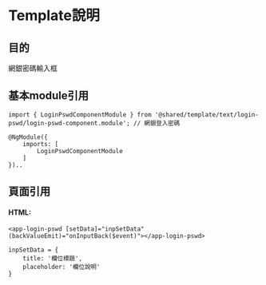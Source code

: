 # Template說明
## 目的
網銀密碼輸入框



## 基本module引用

    import { LoginPswdComponentModule } from '@shared/template/text/login-pswd/login-pswd-component.module'; // 網銀登入密碼

    @NgModule({
        imports: [
            LoginPswdComponentModule
        ]
    })..

## 頁面引用
#### HTML:

    <app-login-pswd [setData]="inpSetData" (backValueEmit)="onInputBack($event)"></app-login-pswd>

    inpSetData = {
        title: '欄位標題',
        placeholder: '欄位說明'
    }
